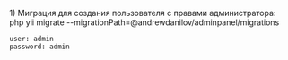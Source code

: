 <p>
    1) Миграция для создания пользователя с правами администратора: <br>
    php yii migrate --migrationPath=@andrewdanilov/adminpanel/migrations
    
    user: admin
    password: admin
</p>